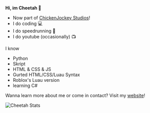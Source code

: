 <p align="center">

**Hi, im Cheetah 👋**
  <br>
  <ul>
    <li>Now part of <a href="chjk.xyz">ChickenJockey Studios</a>!</li>
    <li>I do coding 💻</li>
    <li>I do speedrunning 💨</li>
    <li>I do youtube (occasionally) 📺</li>
  </ul>
  I know
  <ul>
    <li>Python</li>
    <li>Skript</li>
    <li>HTML & CSS & JS</li>
    <li>Gurted HTML/CSS/Luau Syntax</li>
    <li>Roblox's Luau version</li>
    <li>learning C#</li>
  </ul>
  
  Wanna learn more about me or come in contact?
  Visit my <a href="https://cheetah.is-a.dev">website</a>!
  
  <img src="https://github-readme-stats.vercel.app/api?username=CheetahDoesStuff&show_icons=true&theme=github_dark" alt="Cheetah Stats" />
</p>
